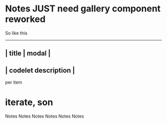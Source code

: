 # Notes JUST need gallery component reworked

So like this

----------------
| title | modal |
----------------
| codelet description |
----------------


per item

# iterate, son
Notes
Notes
Notes
Notes
Notes
Notes

